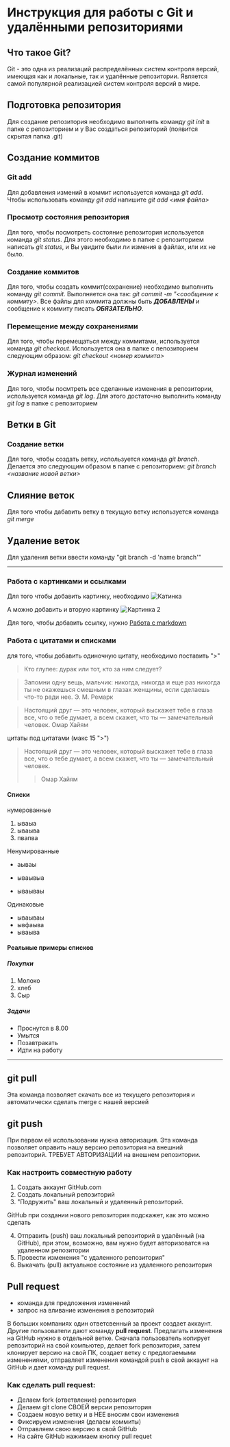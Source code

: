 # Инструкция для работы с Git и удалёнными репозиториями

## Что такое Git?
Git - это одна из реализаций распределённых систем контроля версий, имеющая как и локальные, так и удалённые репозитории. Является самой популярной реализацией систем контроля версий в мире.
## Подготовка репозитория
Для создание репозитория необходимо выполнить команду *git init*  в папке с репозиторием и у Вас создаться репозиторий (появится скрытая папка .git)

## Создание коммитов

### Git add
Для добавления измений в коммит используется команда *git add*. Чтобы использовать команду *git add* напишите *git add <имя файла>*

### Просмотр состояния репозитория
Для того, чтобы посмотреть состояние репозитория используется команда *git status*. Для этого необходимо в папке с репозиторием написать *git status*, и Вы увидите были ли измения в файлах, или их не было.

### Создание коммитов
Для того, чтобы создать коммит(сохранение) необходимо выполнить команду *git commit*. Выполняется она так: *git commit -m "<сообщение к коммиту>*. Все файлы для коммита должны быть ***ДОБАВЛЕНЫ*** и сообщение к коммиту писать ***ОБЯЗАТЕЛЬНО***.

### Перемещение между сохранениями
Для того, чтобы перемещаться между коммитами, используется команда *git checkout*. Используется она в папке с пепозиторием следующим образом: *git checkout <номер коммита>*

### Журнал изменений
Для того, чтобы посмтреть все сделанные изменения в репозитории, используется команда *git log*. Для этого достаточно выполнить команду *git log* в папке с репозиторием

## Ветки в Git

### Создание ветки

Для того, чтобы создать ветку, используется команда *git branch*. Делается это следующим образом в папке с репозиторием: *git branch <название новой ветки>*

## Слияние веток

Для того чтобы дабавить ветку в текущую ветку используется команда *git merge <name branch>*

## Удаление веток
Для удаления ветки ввести команду "git branch -d 'name branch'"


--------------------------------------------------------------------------------



### Работа с картинками и ссылками
Для того чтобы добавить картинку, необходимо ![Катинка](https://stihi.ru/pics/2020/08/31/7471.jpg)

А можно добавить и вторую картинку ![Картинка 2](https://s1.1zoom.ru/big3/474/354282-admin.jpg)

Для того, чтобы добавить ссылку, нужно [Работа с markdown]()


### Работа с цитатами и списками

для того, чтобы добавить одиночную цитату, необходимо поставить ">"

> Кто глупее: дурак или тот, кто за ним следует? 


> Запомни одну вещь, мальчик: никогда, никогда и еще раз никогда ты не окажешься смешным в глазах женщины, если сделаешь что-то ради нее.
Э. М. Ремарк


> Настоящий друг — это человек, который выскажет тебе в глаза все, что о тебе думает, а всем скажет, что ты — замечательный человек.
Омар Хайям

 
цитаты под цитатами (макс 15 ">")
> Настоящий друг — это человек, который выскажет тебе в глаза все, что о тебе думает, а всем скажет, что ты — замечательный человек.
 >>Омар Хайям


#### Списки

нумерованные 
1. ываыа
2. ываыва
3. пвапва

Ненумированные 

- аываы
+ ываывыа
* ываываы

Одинаковые

* ываываы
* ывфаыва
* ываыва 

#### Реальные примеры списков

##### Покупки
1. Молоко
2. хлеб 
3. Сыр

##### Задачи
* Проснутся в 8.00 
* Умытся 
* Позавтракать 
* Идти на работу


-----------------------------------------------------------------------------------------------------------------

## git pull
Эта команда позволяет скачать все из текущего репозитория и автоматически сделать merge с нашей версией 

## git push 
При первом её использовании нужна авторизация.
Эта команда позволяет оправить нашу версию репозитория на внешний репозиторий. ТРЕБУЕТ АВТОРИЗАЦИИ на внешнем репозитории.

### Как настроить совместную работу 

1. Создать аккаунт GitHub.com
2. Создать локальный репозиторий 
3. "Подружить" ваш локальный и удаленный репозиторий.

GitHub при создании нового репозитория подскажет, как это можно сделать 

4. Отправить (push) ваш локальный репозиторий в удалённый (на GitHub), при этом, возможно, вам нужно будет авторизоватся на удаленном репозитории
5. Провести изменения "с удаленного репозитория"
6. Выкачать (pull) актуальное состояние из удаленного репозитория 

## Pull request 

- команда для предложения изменений
- запрос на вливание изменения в репозиторий

В больших компаниях один ответсвенный за проект создает аккаунт. Другие пользователи дают команду **pull request**. Предлагать изменения на GitHub нужно в отдельной ветке.
Сначала пользователь копирует репозиторий на свой компьютер, делает fork репозитория, затем клонирует версию на свой ПК, создает ветку с предлогаемыми изменениями, отправляет изменения командой push в свой аккаунт на GitHub и дает команду pull request.

### Как сделать pull request:

- Делаем fork (ответвление) репозитория
- Делаем git clone СВОЕЙ версии репозитория
- Создаем новую ветку и в НЕЕ вносим свои изменения
- Фиксируем изменения (делаем коммиты)
- Отправляем свою версию в свой GitHub
- На сайте GitHub нажимаем кнопку pull requet

